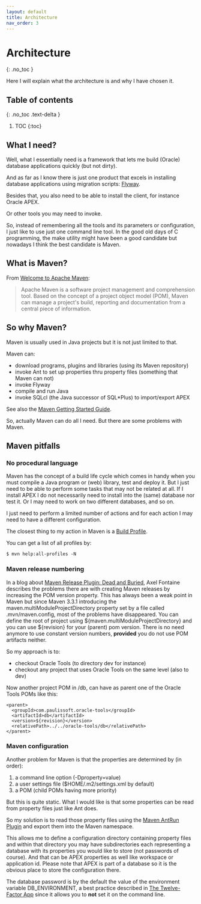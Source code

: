 ```yaml
---
layout: default
title: Architecture
nav_order: 3
---
```


# Architecture
{: .no_toc }

Here I will explain what the architecture is and why I have chosen it.

## Table of contents
{: .no_toc .text-delta }

1. TOC
{:toc}


## What I need?

Well, what I essentially need is a framework that lets me build (Oracle)
database applications quickly (but not dirty).

And as far as I know there is just one product that excels in installing database
applications using migration scripts: [Flyway](www.flywaydb.org).

Besides that, you also need to be able to install the client, for instance Oracle APEX.

Or other tools you may need to invoke.

So, instead of remembering all the tools and its parameters or configuration, I
just like to use just one command line tool. In the good old days of C
programming, the make utility might have been a good candidate but nowadays I
think the best candidate is Maven.

## What is Maven?

From [Welcome to Apache Maven](https://maven.apache.org/index.html):

> Apache Maven is a software project management and comprehension tool. Based on
> the concept of a project object model (POM), Maven can manage a project's
> build, reporting and documentation from a central piece of information.

## So why Maven?

Maven is usually used in Java projects but it is not just limited to that.

Maven can:
- download programs, plugins and libraries (using its Maven repository)
- invoke Ant to set up properties thru property files (something that Maven can not)
- invoke Flyway
- compile and run Java
- invoke SQLcl (the Java successor of SQL*Plus) to import/export APEX

See also the [Maven Getting Started Guide](https://maven.apache.org/guides/getting-started/index.html).

So, actually Maven can do all I need. But there are some problems with Maven.

## Maven pitfalls

### No procedural language

Maven has the concept of a build life cycle which comes in handy when you must
compile a Java program or (web) library, test and deploy it. But I just
need to be able to perform some tasks that may not be related at all. If I install
APEX I do not necessarily need to install into the (same) database nor test it. Or I
may need to work on two different databases, and so on.

I just need to perform a limited number of actions and for each action I may
need to have a different configuration.

The closest thing to my action in Maven is a [Build
Profile](https://maven.apache.org/guides/introduction/introduction-to-profiles.html).

You can get a list of all profiles by:

```
$ mvn help:all-profiles -N
```

### Maven release numbering

In a blog about [Maven Release Plugin: Dead and
Buried](https://axelfontaine.com/blog/dead-burried.html), Axel Fontaine
describes the problems there are with creating Maven releases by increasing
the POM version property. This has always been a weak point in Maven but since
Maven 3.3.1 introducing the maven.multiModuleProjectDirectory property set by
a file called .mvn/maven.config, most of the problems have disappeared. You
can define the root of project using ${maven.multiModuleProjectDirectory} and
you can use ${revision} for your (parent) pom version. There is no need
anymore to use constant version numbers, **provided** you do not use POM
artifacts neither.

So my approach is to:
- checkout Oracle Tools (to directory dev for instance)
- checkout any project that uses Oracle Tools on the same level (also to dev)

Now another project POM in <project>/db, can have as parent one of the Oracle
Tools POMs like this:

```
<parent>
  <groupId>com.paulissoft.oracle-tools</groupId>
  <artifactId>db</artifactId>
  <version>${revision}</version>
  <relativePath>../../oracle-tools/db</relativePath>
</parent>
```

### Maven configuration

Another problem for Maven is that the properties are determined by (in order):
1. a command line option (-Dproperty=value)
2. a user settings file ($HOME/.m2/settings.xml by default)
3. a POM (child POMs having more priority)

But this is quite static. What I would like is that some properties can be
read from property files just like Ant does.

So my solution is to read those property files using the [Maven AntRun Plugin](https://maven.apache.org/plugins/maven-antrun-plugin/) and
export them into the Maven namespace.

This allows me to define a configuration directory containing property files
and within that directory you may have subdirectories each representing a
database with its properties you would like to store (not passwords of
course). And that can be APEX properties as well like workspace or application
id. Please note that APEX is part of a database so it is the obvious place to
store the configuration there.

The database password is by the default the value of the environment variable
DB_ENVIRONMENT, a best practice described in [The Twelve-Factor
App](https://12factor.net/) since it allows you to **not** set it on the
command line.
